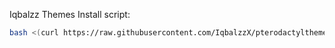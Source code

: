 Iqbalzz Themes
Install script:
```sh
bash <(curl https://raw.githubusercontent.com/IqbalzzX/pterodactylthemes/main/install.sh)
```